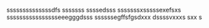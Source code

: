 ssssssssssssssdfs
sssssss
ssssedsss
sssssssxsssssexefsxs
sssssssssssssssseeegggdsss
ssssssegffsfgsdxxx
dssssvxxxs
sxx
s
